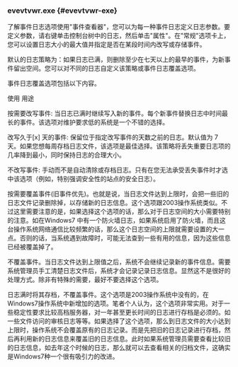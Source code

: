 ### evevtvwr.exe {#evevtvwr-exe}

了解事件日志选项使用&quot;事件查看器&quot;，您可以为每一种事件日志定义日志参数。要定义参数，请右键单击控制台树中的日志，然后单击&quot;属性&quot;。在&quot;常规&quot;选项卡上，您可以设置日志大小的最大值并指定是否在某段时间内改写或存储事件。

默认的日志策略为：如果日志已满，则删除至少在七天以上的最早的事件，为新事件留出空间。您可以对不同的日志自定义该策略或事件日志覆盖选项。

事件日志覆盖选项包括以下内容。

使用                     用途

按需要改写事件:          当日志已满时继续写入新的事件。每个新事件替换日志中时间最长的事件。该选项对维护要求低的系统是一个不错的选择。

改写久于[x] 天的事件: 保留位于指定改写事件的天数之前的日志。默认值为 7 天。如果您想每周存档日志文件，该选项是最佳选择。该策略将丢失重要日志项的几率降到最小，同时保持日志的合理大小。

不改写事件:                 手动而不是自动清除或存档日志。只有在您无法承受丢失事件时才选中该选项（例如，特别强调安全性的站点的安全日志）。

按需要覆盖事件(旧事件优先)。也就是说，当日志文件达到上限时，会把一些旧的日志文件记录删除掉，以存储新的日志信息。这个选项跟2003操作系统类似。不过这里需要注意的是，如果选择这个选项的话，那么对于日志空间的大小需要特别的注意。如在Windows7 中有一个防火墙日志，如果系统启用了防火墙，而且这台操作系统网络通信比较频繁的话，那么这个日志空间的上限就需要设置的大一点。否则的话，当系统遇到故障时，可能无法查到一些有用的信息，因为这些信息已经被覆盖掉了。

不覆盖事件。当日志文件达到上限值之后，系统不会继续记录新的事件信息。需要系统管理员手工清楚日志文件后，系统才会记录记录日志信息。显然这不是很好的处理方式。除非有特殊的需要，最好不要选择这个选项。

日志满时将其存档，不覆盖事件。这个选项是2003操作系统中没有的，在Windows7操作系统中新增加的选项。笔者个人认为，这个选项非常实用。对于一些稳定性要求比较高档服务器，对一年甚至更长时间的日志进行存档是必须的。如一些文件访问的审核日志等等。如果选择了这个选项，那么到日志文件的大小达到上限时，操作系统不会覆盖原有的日志记录。而是先把旧的日志记录进行存档，然后再利用新的日志信息来覆盖旧的日志信息。此时如果系统管理员需要查看比较旧的日志信息，如去年这个时候的日志，那么就可以去查看相关的归档文件，这确实是Windows7种一个很有吸引力的改进。